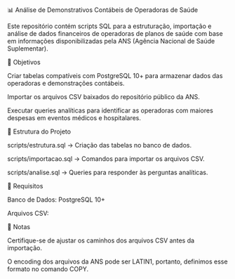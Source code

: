 📊 Análise de Demonstrativos Contábeis de Operadoras de Saúde

Este repositório contém scripts SQL para a estruturação, importação e análise de dados financeiros de operadoras de planos de saúde com base em informações disponibilizadas pela ANS (Agência Nacional de Saúde Suplementar).

📌 Objetivos

Criar tabelas compatíveis com PostgreSQL 10+ para armazenar dados das operadoras e demonstrações contábeis.

Importar os arquivos CSV baixados do repositório público da ANS.

Executar queries analíticas para identificar as operadoras com maiores despesas em eventos médicos e hospitalares.

📂 Estrutura do Projeto

scripts/estrutura.sql → Criação das tabelas no banco de dados.

scripts/importacao.sql → Comandos para importar os arquivos CSV.

scripts/analise.sql → Queries para responder às perguntas analíticas.

🔧 Requisitos

Banco de Dados: PostgreSQL 10+

Arquivos CSV:

📝 Notas

Certifique-se de ajustar os caminhos dos arquivos CSV antes da importação.

O encoding dos arquivos da ANS pode ser LATIN1, portanto, definimos esse formato no comando COPY.
